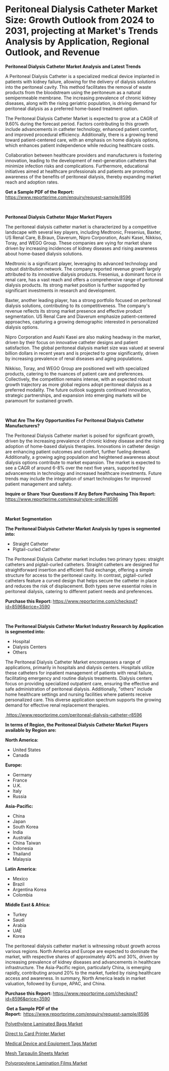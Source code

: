<p><h1>Peritoneal Dialysis Catheter Market Size: Growth Outlook from 2024 to 2031, projecting at Market's Trends Analysis by Application, Regional Outlook, and Revenue</h1></p><p><strong>Peritoneal Dialysis Catheter Market Analysis and Latest Trends</strong></p>
<p><p>A Peritoneal Dialysis Catheter is a specialized medical device implanted in patients with kidney failure, allowing for the delivery of dialysis solutions into the peritoneal cavity. This method facilitates the removal of waste products from the bloodstream using the peritoneum as a natural semipermeable membrane. The increasing prevalence of chronic kidney diseases, along with the rising geriatric population, is driving demand for peritoneal dialysis as a preferred home-based treatment option.</p><p>The Peritoneal Dialysis Catheter Market is expected to grow at a CAGR of 9.60% during the forecast period. Factors contributing to this growth include advancements in catheter technology, enhanced patient comfort, and improved procedural efficiency. Additionally, there is a growing trend toward patient-centered care, with an emphasis on home dialysis options, which enhances patient independence while reducing healthcare costs.</p><p>Collaboration between healthcare providers and manufacturers is fostering innovation, leading to the development of next-generation catheters that minimize infection risks and complications. Furthermore, educational initiatives aimed at healthcare professionals and patients are promoting awareness of the benefits of peritoneal dialysis, thereby expanding market reach and adoption rates.</p></p>
<p><strong>Get a Sample PDF of the Report:&nbsp;</strong> <a href="https://www.reportprime.com/enquiry/request-sample/8596?utm_campaign=1619&utm_medium=2&utm_source=Github&utm_content=ia&utm_term=18102024&utm_id=peritoneal-dialysis-catheter">https://www.reportprime.com/enquiry/request-sample/8596</a></p>
<p>&nbsp;</p>
<p><strong>Peritoneal Dialysis Catheter Major Market Players</strong></p>
<p><p>The peritoneal dialysis catheter market is characterized by a competitive landscape with several key players, including Medtronic, Fresenius, Baxter, US Renal Care, B.Braun, Diaverum, Nipro Corporation, Asahi Kasei, Nikkiso, Toray, and WEGO Group. These companies are vying for market share driven by increasing incidences of kidney diseases and rising awareness about home-based dialysis solutions.</p><p>Medtronic is a significant player, leveraging its advanced technology and robust distribution network. The company reported revenue growth largely attributed to its innovative dialysis products. Fresenius, a dominant force in renal care, has a vast reach and offers a comprehensive range of peritoneal dialysis products. Its strong market position is further supported by significant investments in research and development.</p><p>Baxter, another leading player, has a strong portfolio focused on peritoneal dialysis solutions, contributing to its competitiveness. The company's revenue reflects its strong market presence and effective product segmentation. US Renal Care and Diaverum emphasize patient-centered approaches, capturing a growing demographic interested in personalized dialysis options.</p><p>Nipro Corporation and Asahi Kasei are also making headway in the market, driven by their focus on innovative catheter designs and patient satisfaction. The global peritoneal dialysis market size was valued at several billion dollars in recent years and is projected to grow significantly, driven by increasing prevalence of renal diseases and aging populations.</p><p>Nikkiso, Toray, and WEGO Group are positioned well with specialized products, catering to the nuances of patient care and preferences. Collectively, the competition remains intense, with an expected robust growth trajectory as more global regions adopt peritoneal dialysis as a preferred modality. The future outlook suggests continued innovation, strategic partnerships, and expansion into emerging markets will be paramount for sustained growth.</p></p>
<p>&nbsp;</p>
<p><strong>What Are The Key Opportunities For Peritoneal Dialysis Catheter Manufacturers?</strong></p>
<p><p>The Peritoneal Dialysis Catheter market is poised for significant growth, driven by the increasing prevalence of chronic kidney disease and the rising adoption of home-based dialysis therapies. Innovations in catheter design are enhancing patient outcomes and comfort, further fueling demand. Additionally, a growing aging population and heightened awareness about dialysis options contribute to market expansion. The market is expected to see a CAGR of around 6-8% over the next five years, supported by advancements in technology and increased healthcare investments. Future trends may include the integration of smart technologies for improved patient management and safety.</p></p>
<p><strong>Inquire or Share Your Questions If Any Before Purchasing This Report:</strong> <a href="https://www.reportprime.com/enquiry/pre-order/8596?utm_campaign=1619&utm_medium=2&utm_source=Github&utm_content=ia&utm_term=18102024&utm_id=peritoneal-dialysis-catheter">https://www.reportprime.com/enquiry/pre-order/8596</a></p>
<p>&nbsp;</p>
<p><strong>Market Segmentation</strong></p>
<p><strong>The Peritoneal Dialysis Catheter Market Analysis by types is segmented into:</strong></p>
<p><ul><li>Straight Catheter</li><li>Pigtail-curled Catheter</li></ul></p>
<p><p>The Peritoneal Dialysis Catheter market includes two primary types: straight catheters and pigtail-curled catheters. Straight catheters are designed for straightforward insertion and efficient fluid exchange, offering a simple structure for access to the peritoneal cavity. In contrast, pigtail-curled catheters feature a curved design that helps secure the catheter in place and reduces the risk of displacement. Both types serve essential roles in peritoneal dialysis, catering to different patient needs and preferences.</p></p>
<p><strong>Purchase this Report:&nbsp;</strong><a href="https://www.reportprime.com/checkout?id=8596&price=3590&utm_campaign=1619&utm_medium=2&utm_source=Github&utm_content=ia&utm_term=18102024&utm_id=peritoneal-dialysis-catheter">https://www.reportprime.com/checkout?id=8596&price=3590</a></p>
<p>&nbsp;</p>
<p><strong>The Peritoneal Dialysis Catheter Market Industry Research by Application is segmented into:</strong></p>
<p><ul><li>Hospital</li><li>Dialysis Centers</li><li>Others</li></ul></p>
<p><p>The Peritoneal Dialysis Catheter Market encompasses a range of applications, primarily in hospitals and dialysis centers. Hospitals utilize these catheters for inpatient management of patients with renal failure, facilitating emergency and routine dialysis treatments. Dialysis centers focus on providing specialized outpatient care, ensuring the effective and safe administration of peritoneal dialysis. Additionally, "others" include home healthcare settings and nursing facilities where patients receive personalized care. This diverse application spectrum supports the growing demand for effective renal replacement therapies.</p></p>
<p><a href="https://www.reportprime.com/peritoneal-dialysis-catheter-r8596?utm_campaign=1619&utm_medium=2&utm_source=Github&utm_content=ia&utm_term=18102024&utm_id=peritoneal-dialysis-catheter">&nbsp;https://www.reportprime.com/peritoneal-dialysis-catheter-r8596</a></p>
<p><strong>In terms of Region, the Peritoneal Dialysis Catheter Market Players available by Region are:</strong></p>
<p>
    <p> <strong> North America: </strong>
        <ul>
            <li>United States</li>
            <li>Canada</li>
        </ul>
        </p> 
    <p> <strong> Europe: </strong>
        <ul>
            <li>Germany</li>
            <li>France</li>
            <li>U.K.</li>
            <li>Italy</li>
            <li>Russia</li>
        </ul>
        </p> 
    <p> <strong> Asia-Pacific: </strong>
        <ul>
            <li>China</li>
            <li>Japan</li>
            <li>South Korea</li>
            <li>India</li>
            <li>Australia</li>
            <li>China Taiwan</li>
            <li>Indonesia</li>
            <li>Thailand</li>
            <li>Malaysia</li>
        </ul>
        </p> 
    <p> <strong> Latin America: </strong>
        <ul>
            <li>Mexico</li>
            <li>Brazil</li>
            <li>Argentina Korea</li>
            <li>Colombia</li>
        </ul>
        </p> 
    <p> <strong> Middle East & Africa: </strong>
        <ul>
            <li>Turkey</li>
            <li>Saudi</li>
            <li>Arabia</li>
            <li>UAE</li>
            <li>Korea</li>
        </ul>
    </p>
    </p>
<p><p>The peritoneal dialysis catheter market is witnessing robust growth across various regions. North America and Europe are expected to dominate the market, with respective shares of approximately 40% and 30%, driven by increasing prevalence of kidney diseases and advancements in healthcare infrastructure. The Asia-Pacific region, particularly China, is emerging rapidly, contributing around 20% to the market, fueled by rising healthcare access and awareness. In summary, North America leads in market valuation, followed by Europe, APAC, and China.</p></p>
<p><strong>Purchase this Report: </strong><a href="https://www.reportprime.com/checkout?id=8596&price=3590&utm_campaign=1619&utm_medium=2&utm_source=Github&utm_content=ia&utm_term=18102024&utm_id=peritoneal-dialysis-catheter">https://www.reportprime.com/checkout?id=8596&price=3590</a></p>
<p>&nbsp;<strong>Get a Sample PDF of the Report:&nbsp;&nbsp;</strong><a href="https://www.reportprime.com/enquiry/request-sample/8596?utm_campaign=1619&utm_medium=2&utm_source=Github&utm_content=ia&utm_term=18102024&utm_id=peritoneal-dialysis-catheter">https://www.reportprime.com/enquiry/request-sample/8596</a></p>
<p><strong></strong></p>
<p><p><a href="https://www.linkedin.com/pulse/polyethylene-laminated-bags-industry-sector-market-dynamics-vhu6c?utm_campaign=1619&utm_medium=2&utm_source=Github&utm_content=ia&utm_term=18102024&utm_id=peritoneal-dialysis-catheter">Polyethylene Laminated Bags Market</a></p><p><a href="https://issuu.com/reportprime-2/docs/direct-to-card-printer-market-size-_8928f6a4f181c0?utm_campaign=1619&utm_medium=2&utm_source=Github&utm_content=ia&utm_term=18102024&utm_id=peritoneal-dialysis-catheter">Direct to Card Printer Market</a></p><p><a href="https://www.linkedin.com/pulse/medical-device-equipment-tags-revenue-growth-report-wwnwe?utm_campaign=1619&utm_medium=2&utm_source=Github&utm_content=ia&utm_term=18102024&utm_id=peritoneal-dialysis-catheter">Medical Device and Equipment Tags Market</a></p><p><a href="https://www.linkedin.com/pulse/strategic-forecast-mesh-tarpaulin-sheets-market-growth-trends-om8uc?utm_campaign=1619&utm_medium=2&utm_source=Github&utm_content=ia&utm_term=18102024&utm_id=peritoneal-dialysis-catheter">Mesh Tarpaulin Sheets Market</a></p><p><a href="https://www.linkedin.com/pulse/charting-future-comprehensive-analysis-global-polypropylene-v4frc?utm_campaign=1619&utm_medium=2&utm_source=Github&utm_content=ia&utm_term=18102024&utm_id=peritoneal-dialysis-catheter">Polypropylene Lamination Films Market</a></p></p>